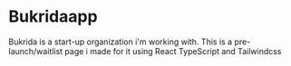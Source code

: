 # Bukridaapp
Bukrida is a start-up organization i'm working with. This is a pre-launch/waitlist page i made for it using React TypeScript and Tailwindcss
